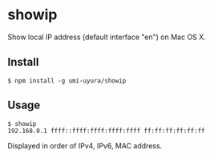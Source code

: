 showip
=======

Show local IP address (default interface "en") on Mac OS X.

Install
-------

```
$ npm install -g umi-uyura/showip
```

Usage
-----

```
$ showip
192.168.0.1 ffff::ffff:ffff:ffff:ffff ff:ff:ff:ff:ff:ff
```

Displayed in order of IPv4, IPv6, MAC address.
